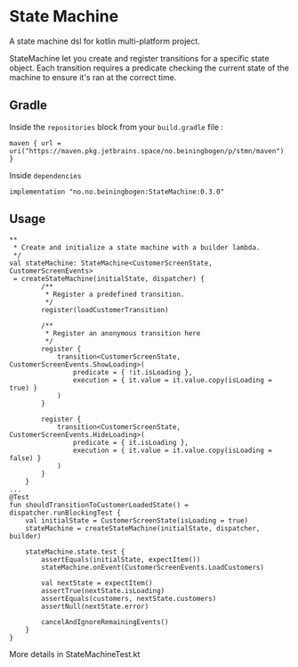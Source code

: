 # State Machine

A state machine dsl for kotlin multi-platform project.

StateMachine let you create and register transitions for a specific state object. Each transition requires a predicate checking the current state of the machine to ensure it's ran at the correct time.

## Gradle

Inside the `repositories` block from your `build.gradle` file : 
```
maven { url = uri("https://maven.pkg.jetbrains.space/no.beiningbogen/p/stmn/maven") }
```
Inside `dependencies`
```
implementation "no.no.beiningbogen:StateMachine:0.3.0"
```

## Usage 

```
**
 * Create and initialize a state machine with a builder lambda.
 */
val stateMachine: StateMachine<CustomerScreenState, CustomerScreenEvents>
 = createStateMachine(initialState, dispatcher) {
        /**
         * Register a predefined transition.
         */
        register(loadCustomerTransition)
    
        /**
         * Register an anonymous transition here
         */
        register {
            transition<CustomerScreenState, CustomerScreenEvents.ShowLoading>(
                predicate = { !it.isLoading },
                execution = { it.value = it.value.copy(isLoading = true) }
            )
        }
    
        register {
            transition<CustomerScreenState, CustomerScreenEvents.HideLoading>(
                predicate = { it.isLoading },
                execution = { it.value = it.value.copy(isLoading = false) }
            )
        }
    }
...
@Test
fun shouldTransitionToCustomerLoadedState() = dispatcher.runBlockingTest {
    val initialState = CustomerScreenState(isLoading = true)
    stateMachine = createStateMachine(initialState, dispatcher, builder)

    stateMachine.state.test {
        assertEquals(initialState, expectItem())
        stateMachine.onEvent(CustomerScreenEvents.LoadCustomers)

        val nextState = expectItem()
        assertTrue(nextState.isLoading)
        assertEquals(customers, nextState.customers)
        assertNull(nextState.error)

        cancelAndIgnoreRemainingEvents()
    }
}
```

More details in StateMachineTest.kt
